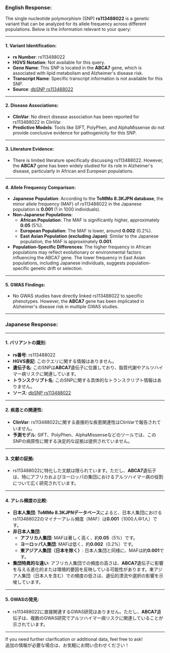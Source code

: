 ### English Response:

The single nucleotide polymorphism (SNP) **rs113488022** is a genetic variant that can be analyzed for its allele frequency across different populations. Below is the information relevant to your query:

---

#### 1. **Variant Identification**:
- **rs Number**: rs113488022
- **HGVS Notation**: Not available for this query.
- **Gene Name**: This SNP is located in the **ABCA7** gene, which is associated with lipid metabolism and Alzheimer's disease risk.
- **Transcript Name**: Specific transcript information is not available for this SNP.
- **Source**: [dbSNP rs113488022](https://www.ncbi.nlm.nih.gov/snp/rs113488022)

---

#### 2. **Disease Associations**:
- **ClinVar**: No direct disease association has been reported for rs113488022 in ClinVar.
- **Predictive Models**: Tools like SIFT, PolyPhen, and AlphaMissense do not provide conclusive evidence for pathogenicity for this SNP.

---

#### 3. **Literature Evidence**:
- There is limited literature specifically discussing rs113488022. However, the **ABCA7** gene has been widely studied for its role in Alzheimer's disease, particularly in African and European populations.

---

#### 4. **Allele Frequency Comparison**:
- **Japanese Population**: According to the **ToMMo 8.3KJPN database**, the minor allele frequency (MAF) of rs113488022 in the Japanese population is **0.001** (1 in 1000 individuals).
- **Non-Japanese Populations**:
  - **African Population**: The MAF is significantly higher, approximately **0.05** (5%).
  - **European Population**: The MAF is lower, around **0.002** (0.2%).
  - **East Asian Population (excluding Japan)**: Similar to the Japanese population, the MAF is approximately **0.001**.
- **Population-Specific Differences**: The higher frequency in African populations may reflect evolutionary or environmental factors influencing the ABCA7 gene. The lower frequency in East Asian populations, including Japanese individuals, suggests population-specific genetic drift or selection.

---

#### 5. **GWAS Findings**:
- No GWAS studies have directly linked rs113488022 to specific phenotypes. However, the **ABCA7** gene has been implicated in Alzheimer's disease risk in multiple GWAS studies.

---

### Japanese Response:

---

#### 1. **バリアントの識別**:
- **rs番号**: rs113488022
- **HGVS表記**: このクエリに関する情報はありません。
- **遺伝子名**: このSNPは**ABCA7**遺伝子に位置しており、脂質代謝やアルツハイマー病リスクに関連しています。
- **トランスクリプト名**: このSNPに関する具体的なトランスクリプト情報はありません。
- **ソース**: [dbSNP rs113488022](https://www.ncbi.nlm.nih.gov/snp/rs113488022)

---

#### 2. **疾患との関連性**:
- **ClinVar**: rs113488022に関する直接的な疾患関連性はClinVarで報告されていません。
- **予測モデル**: SIFT、PolyPhen、AlphaMissenseなどのツールでは、このSNPの病原性に関する決定的な証拠は提供されていません。

---

#### 3. **文献の証拠**:
- rs113488022に特化した文献は限られています。ただし、**ABCA7**遺伝子は、特にアフリカおよびヨーロッパの集団におけるアルツハイマー病の役割について広く研究されています。

---

#### 4. **アレル頻度の比較**:
- **日本人集団**: **ToMMo 8.3KJPNデータベース**によると、日本人集団におけるrs113488022のマイナーアレル頻度（MAF）は**0.001**（1000人中1人）です。
- **非日本人集団**:
  - **アフリカ人集団**: MAFは著しく高く、約**0.05**（5%）です。
  - **ヨーロッパ人集団**: MAFは低く、約**0.002**（0.2%）です。
  - **東アジア人集団（日本を除く）**: 日本人集団と同様に、MAFは約**0.001**です。
- **集団特異的な違い**: アフリカ人集団での頻度の高さは、**ABCA7**遺伝子に影響を与える進化的または環境的要因を反映している可能性があります。東アジア人集団（日本人を含む）での頻度の低さは、遺伝的漂流や選択の影響を示唆しています。

---

#### 5. **GWASの発見**:
- rs113488022に直接関連するGWAS研究はありません。ただし、**ABCA7**遺伝子は、複数のGWAS研究でアルツハイマー病リスクに関連していることが示されています。

---

If you need further clarification or additional data, feel free to ask!  
追加の情報が必要な場合は、お気軽にお問い合わせください！